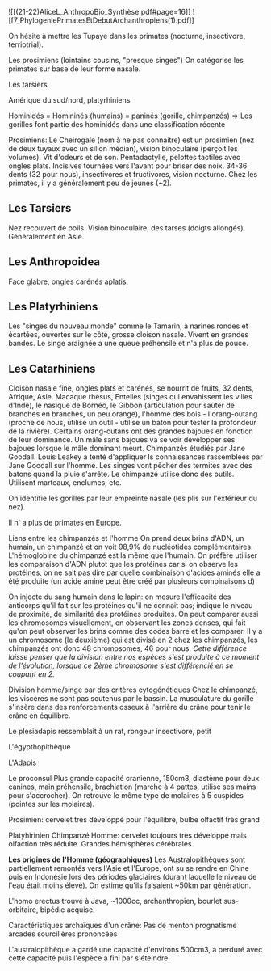![[(21-22)AliceL_AnthropoBio_Synthèse.pdf#page=16]]
![[7_PhylogeniePrimatesEtDebutArchanthropiens(1).pdf]]

On hésite à mettre les Tupaye dans les primates (nocturne, insectivore, terriotrial).

Les prosimiens (lointains cousins, "presque singes")
On catégorise les primates sur base de leur forme nasale. 

Les tarsiers

Amérique du sud/nord, platyrhiniens


Hominidés =  Homininés (humains)
          = paninés (gorille, chimpanzés)
  => Les gorilles font partie des hominidés dans une classification récente

Prosimiens: 
Le Cheirogale (nom à ne pas connaitre) est un prosimien (nez de deux tuyaux avec un sillon médian), vision binoculaire (perçoit les volumes). Vit d'odeurs et de son. Pentadactylie, pelottes tactiles avec ongles plats. Incisives tournées vers l'avant pour briser des noix. 34-36 dents (32 pour nous), insectivores et fructivores, vision nocturne.
Chez les primates, il y a généralement peu de jeunes (~2). 

## Les Tarsiers
Nez recouvert de poils. Vision binoculaire, des tarses (doigts allongés). Généralement en Asie.

## Les Anthropoidea
Face glabre, ongles carénés aplatis, 

## Les Platyrhiniens
Les "singes du nouveau monde" comme le Tamarin, à narines rondes et écartées, ouvertes sur le côté, grosse cloison nasale. Vivent en grandes bandes.
Le singe araignée a une queue préhensile et n'a plus de pouce. 

## Les Catarhiniens
Cloison nasale fine, ongles plats et carénés, se nourrit de fruits, 32 dents, Afrique, Asie. 
Macaque rhésus, Entelles (singes qui envahissent les villes d'Inde), le nasique de Bornéo, le Gibbon (articulation pour sauter de branches en branches, un peu orange), l'homme des bois - l'orang-outang (proche de nous, utilise un outil - utilise un baton pour tester la profondeur de la rivière). Certains orang-outans ont des grandes bajoues en fonction de leur dominance. Un mâle sans bajoues va se voir développer ses bajoues lorsque le mâle dominant meurt. 
Chimpanzés étudiés par Jane Goodall. Louis Leakey a tenté d'appliquer ls connaissances rassemblées par Jane Goodall sur l'homme. Les singes vont pêcher des termites avec des batons quand la pluie s'arrête. Le chimpanzé utilise donc des outils. Utilisent marteaux, enclumes, etc.

On identifie les gorilles par leur empreinte nasale (les plis sur l'extérieur du nez).

Il n' a plus de primates en Europe.


Liens entre les chimpanzés et l'homme
On prend deux brins d'ADN, un humain, un chimpanzé et on voit 98,9% de nucléotides complémentaires. L'hémoglobine du chimpanzé est la même que l'humain.
On préfère utiliser les comparaison d'ADN plutot que les protéines car si on observe les protéines, on ne sait pas dire par quelle combinaison d'acides aminés elle a été produite (un acide aminé peut être créé par plusieurs combinaisons d)

On injecte du sang humain dans le lapin: on mesure l'efficacité des anticorps qu'il fait sur les protéines qu'il ne connait pas; indique le niveau de proximité, de similarité des protéines produites. 
On peut comparer aussi les chromosomes visuellement, en observant les zones denses, qui fait qu'on peut observer les brins comme des codes barre et les comparer. 
Il y a un chromosome (le deuxième) qui est divisé en 2 chez les chimpanzés, les chimpanzés ont donc 48 chromosomes, 46 pour nous. *Cette différence laisse penser que la division entre nos espèces s'est produite à ce moment de l'évolution, lorsque ce 2ème chromosome s'est différencié en se coupant en 2.*

Division homme/singe par des critères cytogénétiques
Chez le chimpanzé, les viscères ne sont pas soutenus par le bassin. La musculature du gorille s'insère dans des renforcements osseux à l'arrière du crâne pour tenir le crâne en équilibre.

Le plésiadapis ressemblait à un rat, rongeur insectivore, petit 

L'égypthopithèque

L'Adapis

Le proconsul
Plus grande capacité cranienne, 150cm3, diastème pour deux canines, main préhensile, brachiation (marche à 4 pattes, utilise ses mains pour s'accrocher). On retrouve le même type de molaires à 5 cuspides (pointes sur les molaires). 


Prosimien: cervelet très développé pour l'équilibre, bulbe olfactif très grand

Platyhirinien
Chimpanzé
Homme: cervelet toujours très développé mais olfaction très réduite. Grandes hémisphères cérébrales.

**Les origines de l'Homme (géographiques)**
Les Australopithèques sont partiellement remontés vers l'Asie et l'Europe, ont su se rendre en Chine puis en Indonésie lors des périodes glaciaires (durant laquelle le niveau de l'eau était moins élevé). On estime qu'ils faisaient ~50km par génération.

L'homo erectus trouvé à Java, ~1000cc, archanthropien, bourlet sus-orbitaire, bipédie acquise.

Caractéristiques archaïques d'un crâne:
Pas de menton
prognatisme
arcades sourcilières prononcées

L'australopithèque a gardé une capacité d'environs 500cm3, a perduré avec cette capacité puis l'espèce a fini par s'éteindre. 


